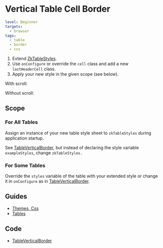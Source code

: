 # Vertical Table Cell Border

```yaml
level: Beginner
targets:
  - browser
tags:
  - table
  - border
  - css
```

1. Extend [ZkTableStyles](/core/core/src/jsMain/kotlin/zakadabar/core/browser/table/zkTableStyles.kt).
1. Use `onConfigure` or override the `cell` class and add a new `lastHeaderCell` class.
1. Apply your new style in the given scope (see below).

With scroll:

<div data-zk-enrich="TableVerticalBorderScroll"></div>

Without scroll:

<div data-zk-enrich="TableVerticalBorderNoScroll"></div>

## Scope

### For All Tables

Assign an instance of your new table style sheet to `zkTableStyles` during application startup.

See [TableVerticalBorder](/cookbook/src/jsMain/kotlin/zakadabar/cookbook/browser/table/border/vertical/TableVerticalBorder.kt),
but instead of declaring the style variable `exampleStyles`, change `zkTableStyles.`

### For Some Tables

Override the `styles` variable of the table with your extended style or change it in `onConfigure` as in
[TableVerticalBorder](/cookbook/src/jsMain/kotlin/zakadabar/cookbook/browser/table/border/vertical/TableVerticalBorder.kt).

## Guides

- [Themes, Css](/doc/guides/browser/structure/ThemesCss.md)
- [Tables](/doc/guides/browser/builtin/Tables.md)

## Code

- [TableVerticalBorder](/cookbook/src/jsMain/kotlin/zakadabar/cookbook/browser/table/border/vertical/TableVerticalBorder.kt)
